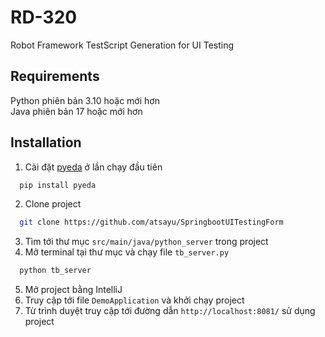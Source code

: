 # RD-320

Robot Framework TestScript Generation for UI Testing

## Requirements
Python phiên bản 3.10 hoặc mới hơn  
Java phiên bản 17 hoặc mới hơn  


## Installation

1. Cài đặt [pyeda](https://github.com/cjdrake/pyeda) ở lần chạy đầu tiên

```bash
  pip install pyeda
```
2. Clone project

```bash
  git clone https://github.com/atsayu/SpringbootUITestingForm
```
3. Tìm tới thư mục `src/main/java/python_server` trong project
4. Mở terminal tại thư mục và chạy file `tb_server.py`
```bash
  python tb_server
```
5. Mở project bằng IntelliJ
6. Truy cập tới file `DemoApplication` và khởi chạy project
7. Từ trình duyệt truy cập tới đường dẫn `http://localhost:8081/` sử dụng project
